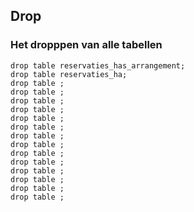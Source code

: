 ## Drop
### Het dropppen van alle tabellen
```
drop table reservaties_has_arrangement;
drop table reservaties_ha;
drop table ;
drop table ;
drop table ;
drop table ;
drop table ;
drop table ;
drop table ;
drop table ;
drop table ;
drop table ;
drop table ;
drop table ;
drop table ;
drop table ;
```
<!--stackedit_data:
eyJoaXN0b3J5IjpbLTgxNjA4MjA2OV19
-->
